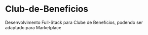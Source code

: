 # Club-de-Beneficios
Desenvolvimento Full-Stack para Clube de Benefícios, podendo ser adaptado para Marketplace
